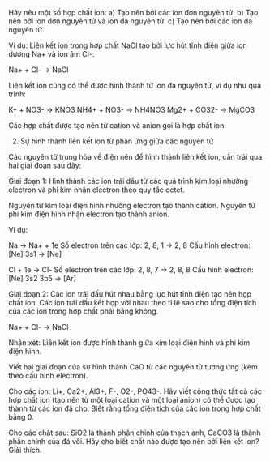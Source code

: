 Hãy nêu một số hợp chất ion:
a) Tạo nên bởi các ion đơn nguyên tử.
b) Tạo nên bởi ion đơn nguyên tử và ion đa nguyên tử.
c) Tạo nên bởi các ion đa nguyên tử.

Ví dụ: Liên kết ion trong hợp chất NaCl tạo bởi lực hút tĩnh điện giữa ion dương Na+ và ion âm Cl-:

Na+ + Cl- → NaCl

Liên kết ion cũng có thể được hình thành từ ion đa nguyên tử, ví dụ như quá trình:

K+ + NO3- → KNO3
NH4+ + NO3- → NH4NO3
Mg2+ + CO32- → MgCO3

Các hợp chất được tạo nên từ cation và anion gọi là hợp chất ion.

2. Sự hình thành liên kết ion từ phản ứng giữa các nguyên tử

Các nguyên tử trung hòa về điện nên để hình thành liên kết ion, cần trải qua hai giai đoạn sau đây:

Giai đoạn 1: Hình thành các ion trái dấu từ các quá trình kim loại nhường electron và phi kim nhận electron theo quy tắc octet.

Nguyên tử kim loại điện hình nhường electron tạo thành cation. Nguyên tử phi kim điện hình nhận electron tạo thành anion.

Ví dụ:

Na → Na+ + 1e
Số electron trên các lớp: 2, 8, 1 → 2, 8
Cấu hình electron: [Ne] 3s1 → [Ne]

Cl + 1e → Cl-
Số electron trên các lớp: 2, 8, 7 → 2, 8, 8
Cấu hình electron: [Ne] 3s2 3p5 → [Ar]

Giai đoạn 2: Các ion trái dấu hút nhau bằng lực hút tĩnh điện tạo nên hợp chất ion. Các ion trái dấu kết hợp với nhau theo tỉ lệ sao cho tổng điện tích của các ion trong hợp chất phải bằng không.

Na+ + Cl- → NaCl

Nhận xét: Liên kết ion được hình thành giữa kim loại điện hình và phi kim điện hình.

Viết hai giai đoạn của sự hình thành CaO từ các nguyên tử tương ứng (kèm theo cấu hình electron).

Cho các ion: Li+, Ca2+, Al3+, F-, O2-, PO43-. Hãy viết công thức tất cả các hợp chất ion (tạo nên từ một loại cation và một loại anion) có thể được tạo thành từ các ion đã cho. Biết rằng tổng điện tích của các ion trong hợp chất bằng 0.

Cho các chất sau: SiO2 là thành phần chính của thạch anh, CaCO3 là thành phần chính của đá vôi. Hãy cho biết chất nào được tạo nên bởi liên kết ion? Giải thích.